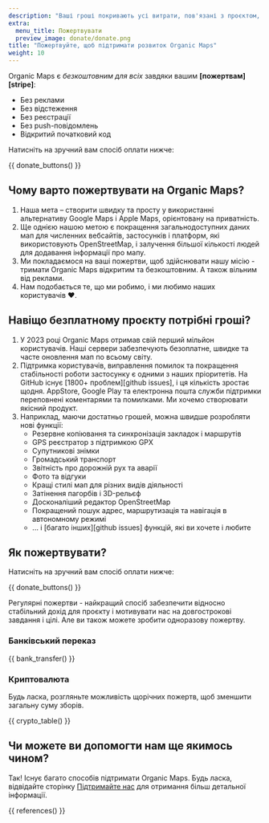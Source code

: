 ```yaml
---
description: "Ваші гроші покривають усі витрати, пов'язані з проєктом, і мотивують нас вдосконалювати Organic Maps."
extra:
  menu_title: Пожертвувати
  preview_image: donate/donate.png
title: "Пожертвуйте, щоб підтримати розвиток Organic Maps"
weight: 10
---
```


Organic Maps є _безкоштовним для всіх_ завдяки вашим
**[пожертвам][stripe]**:

- Без реклами
- Без відстеження
- Без реєстрації
- Без push-повідомлень
- Відкритий початковий код

Натисніть на зручний вам спосіб оплати нижче:

{{ donate_buttons() }}

## Чому варто пожертвувати на Organic Maps?

1. Наша мета – створити швидку та просту у використанні альтернативу Google
   Maps і Apple Maps, орієнтовану на приватність.
2. Ще однією нашою метою є покращення загальнодоступних даних мап для
   численних вебсайтів, застосунків і платформ, які використовують
   OpenStreetMap, і залучення більшої кількості людей для додавання
   інформації про мапу.
3. Ми покладаємося на ваші пожертви, щоб здійснювати нашу місію - тримати
   Organic Maps відкритим та безкоштовним. А також вільним від реклами.
4. Нам подобається те, що ми робимо, і ми любимо наших користувачів ❤️.

## Навіщо безплатному проєкту потрібні гроші?

1. У 2023 році Organic Maps отримав свій перший мільйон користувачів. Наші
   сервери забезпечують безоплатне, швидке та часте оновлення мап по всьому
   світу.
2. Підтримка користувачів, виправлення помилок та покращення стабільності
   роботи застосунку є одними з наших пріоритетів. На GitHub існує [1800+
   проблем][github issues], і ця кількість зростає щодня. AppStore, Google
   Play та електронна пошта служби підтримки переповнені коментарями та
   помилками. Ми хочемо створювати якісний продукт.
3. Наприклад, маючи достатньо грошей, можна швидше розробляти нові функції:
   - Резервне копіювання та синхронізація закладок і маршрутів
   - GPS реєстратор з підтримкою GPX
   - Супутникові знімки
   - Громадський транспорт
   - Звітність про дорожній рух та аварії
   - Фото та відгуки
   - Кращі стилі мап для різних видів діяльності
   - Затінення пагорбів і 3D-рельєф
   - Досконаліший редактор OpenStreetMap
   - Покращений пошук адрес, маршрутизація та навігація в автономному режимі
   - ... і [багато інших][github issues] функцій, які ви хочете і любите

## Як пожертвувати?

Натисніть на зручний вам спосіб оплати нижче:

{{ donate_buttons() }}

Регулярні пожертви - найкращий спосіб забезпечити відносно стабільний дохід
для проєкту і мотивувати нас на довгострокові завдання і цілі. Але ви також
можете зробити одноразову пожертву.

### Банківський переказ

{{ bank_transfer() }}

### Криптовалюта

Будь ласка, розгляньте можливість щорічних пожертв, щоб зменшити загальну
суму зборів.

{{ crypto_table() }}

## Чи можете ви допомогти нам ще якимось чином?

Так! Існує багато способів підтримати Organic Maps. Будь ласка, відвідайте
сторінку [Підтримайте нас](@/contribute/index.uk.md) для отримання більш
детальної інформації.

{{ references() }}
